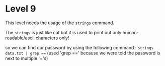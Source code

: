 # **Level 9**
This level needs the usage of the `strings` command.

The `strings` is just like cat but it is used to print out only human-readable/ascii characters only!

so we can find our password by using the following command : `strings data.txt | grep ==` (used 'grep ==' because we were told the password is next to multiple '='s)
